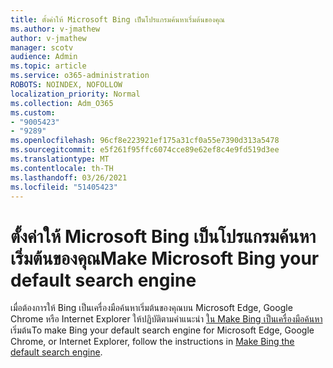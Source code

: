 ```yaml
---
title: ตั้งค่าให้ Microsoft Bing เป็นโปรแกรมค้นหาเริ่มต้นของคุณ
ms.author: v-jmathew
author: v-jmathew
manager: scotv
audience: Admin
ms.topic: article
ms.service: o365-administration
ROBOTS: NOINDEX, NOFOLLOW
localization_priority: Normal
ms.collection: Adm_O365
ms.custom:
- "9005423"
- "9289"
ms.openlocfilehash: 96cf8e223921ef175a31cf0a55e7390d313a5478
ms.sourcegitcommit: e5f261f95ffc6074cce89e62ef8c4e9fd519d3ee
ms.translationtype: MT
ms.contentlocale: th-TH
ms.lasthandoff: 03/26/2021
ms.locfileid: "51405423"
---
```

# <a name="make-microsoft-bing-your-default-search-engine"></a><span data-ttu-id="42476-102">ตั้งค่าให้ Microsoft Bing เป็นโปรแกรมค้นหาเริ่มต้นของคุณ</span><span class="sxs-lookup"><span data-stu-id="42476-102">Make Microsoft Bing your default search engine</span></span>

<span data-ttu-id="42476-103">เมื่อต้องการให้ Bing เป็นเครื่องมือค้นหาเริ่มต้นของคุณบน Microsoft Edge, Google Chrome หรือ Internet Explorer ให้ปฏิบัติตามคําแนะนํา [ใน Make Bing เป็นเครื่องมือค้นหา](https://go.microsoft.com/fwlink/?linkid=2148834)เริ่มต้น</span><span class="sxs-lookup"><span data-stu-id="42476-103">To make Bing your default search engine for Microsoft Edge, Google Chrome, or Internet Explorer, follow the instructions in [Make Bing the default search engine](https://go.microsoft.com/fwlink/?linkid=2148834).</span></span>
